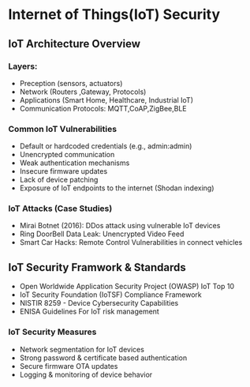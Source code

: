 # Internet of Things(IoT) Security
## IoT Architecture Overview

### Layers:
- Preception (sensors, actuators)
- Network (Routers ,Gateway, Protocols)
- Applications (Smart Home, Healthcare, Industrial IoT)
- Communication Protocols: MQTT,CoAP,ZigBee,BLE

### Common IoT Vulnerabilities
- Default or hardcoded credentials (e.g., admin:admin)
- Unencrypted communication
- Weak authentication mechanisms
- Insecure firmware updates
- Lack of device patching
- Exposure of IoT endpoints to the internet (Shodan indexing)

 ### IoT  Attacks (Case Studies)
 - Mirai Botnet (2016): DDos attack using vulnerable IoT devices
 - Ring DoorBell Data Leak: Unencrypted Video Feed
 - Smart Car Hacks: Remote Control Vulnerabilities in connect vehicles

 ## IoT Security Framwork & Standards
 - Open Worldwide Application Security Project (OWASP) IoT Top 10
 - IoT Security Foundation (IoTSF) Compliance Framework
 - NISTIR 8259 - Device Cybersecurity Capabilities  
 - ENISA Guidelines For IoT risk management  

### IoT Security Measures
- Network segmentation for IoT devices
- Strong password & certificate based authentication
- Secure firmware OTA updates
- Logging & monitoring of device behavior
